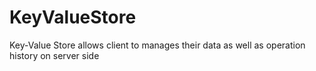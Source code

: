 # KeyValueStore
Key-Value Store allows client to manages their data as well as operation history on server side
